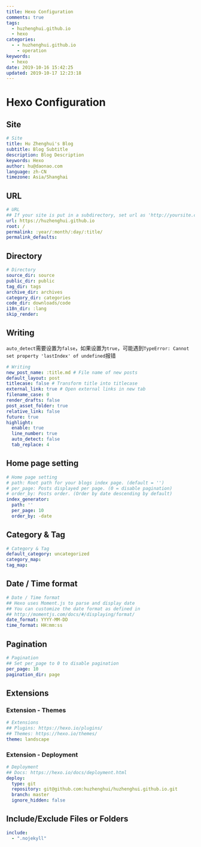 ```yaml
---
title: Hexo Configuration
comments: true
tags:
  - huzhenghui.github.io
  - hexo
categories:
  - - huzhenghui.github.io
    - operation
keywords:
  - hexo
date: 2019-10-16 15:42:25
updated: 2019-10-17 12:23:18
---
```


# Hexo Configuration

## Site

```yaml Site
# Site
title: Hu Zhenghui's Blog
subtitle: Blog Subtitle
description: Blog Description
keywords: Hexo
author: hu@daonao.com
language: zh-CN
timezone: Asia/Shanghai
```

## URL

```yaml URL
# URL
## If your site is put in a subdirectory, set url as 'http://yoursite.com/child' and root as '/child/'
url: https://huzhenghui.github.io
root: /
permalink: :year/:month/:day/:title/
permalink_defaults:
```

## Directory

```yaml Directory
# Directory
source_dir: source
public_dir: public
tag_dir: tags
archive_dir: archives
category_dir: categories
code_dir: downloads/code
i18n_dir: :lang
skip_render:
```

## Writing

`auto_detect`需要设置为`false`，如果设置为`true`，可能遇到`TypeError: Cannot set property 'lastIndex' of undefined`报错

```yaml Writing
# Writing
new_post_name: :title.md # File name of new posts
default_layout: post
titlecase: false # Transform title into titlecase
external_link: true # Open external links in new tab
filename_case: 0
render_drafts: false
post_asset_folder: true
relative_link: false
future: true
highlight:
  enable: true
  line_number: true
  auto_detect: false
  tab_replace: 4
```

## Home page setting

```yaml Home page setting
# Home page setting
# path: Root path for your blogs index page. (default = '')
# per_page: Posts displayed per page. (0 = disable pagination)
# order_by: Posts order. (Order by date descending by default)
index_generator:
  path: ''
  per_page: 10
  order_by: -date
```

## Category & Tag

```yaml Category & Tag
# Category & Tag
default_category: uncategorized
category_map:
tag_map:
```

## Date / Time format

```yaml Date / Time format
# Date / Time format
## Hexo uses Moment.js to parse and display date
## You can customize the date format as defined in
## http://momentjs.com/docs/#/displaying/format/
date_format: YYYY-MM-DD
time_format: HH:mm:ss
```

## Pagination

```yaml Pagination
# Pagination
## Set per_page to 0 to disable pagination
per_page: 10
pagination_dir: page
```

## Extensions

### Extension - Themes

```yaml Extensions
# Extensions
## Plugins: https://hexo.io/plugins/
## Themes: https://hexo.io/themes/
theme: landscape
```

### Extension - Deployment

```yaml Deployment
# Deployment
## Docs: https://hexo.io/docs/deployment.html
deploy:
  type: git
  repository: git@github.com:huzhenghui/huzhenghui.github.io.git
  branch: master
  ignore_hidden: false
```

## Include/Exclude Files or Folders

```yaml Include/Exclude Files or Folders
include:
  - ".nojekyll"
```